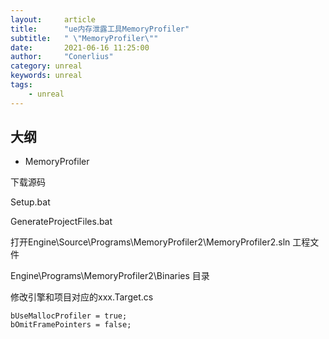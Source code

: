 ```yaml
---
layout:     article
title:      "ue内存泄露工具MemoryProfiler"
subtitle:   " \"MemoryProfiler\""
date:       2021-06-16 11:25:00
author:     "Conerlius"
category: unreal
keywords: unreal
tags:
    - unreal
---
```


## 大纲

- MemoryProfiler

下载源码

Setup.bat

GenerateProjectFiles.bat

打开Engine\Source\Programs\MemoryProfiler2\MemoryProfiler2.sln 工程文件

Engine\Programs\MemoryProfiler2\Binaries 目录

修改引擎和项目对应的xxx.Target.cs

```
bUseMallocProfiler = true;
bOmitFramePointers = false;

```